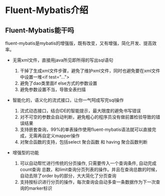 # Fluent-Mybatis介绍

## Fluent-Mybatis能干吗
fluent-mybatis是mybatis的增强版，既有改变，又有增强，简化开发、提高效率。

- 无需xml文件，直接用java所见即所得的写出sql语句
    1. 干掉了生成xml文件步骤，避免了维护xml文件，同时也避免要在xml文件中设置一堆&lt;if test="...">
    2. 避免了dao类里面if else方式的参数设置
    3. 避免参数设置不当，导致全表扫描
    
- 智能化的，语义化的流式接口，让你一气呵成写完sql操作
    1. 流式动态接口，结合IDE的智能提示，最大限度的避免书写错误
    2. 对不可空的参数会自动判断，避免粗心的程序员没有做前置检验导致的错误结果
    3. 支持嵌套查询，99%的单表操作使用fluent-mybatis语法就可以直接完成，无需再自定义mapper操作
    4. 对聚合函数的支持，包括select 聚合函数 和 having 聚合函数判断
    
- 增强型的功能
    1. 可以自动帮忙进行传统的分页操作, 只需要传入一个查询条件, 自动完成count查询
    总数，和limit查询分页列表的操作。并且在查询总数的时候，自动去除了order by的部分，大大简化了分页查询
    2. 支持按标识进行分页的操作，每次查询会自动多查一条数据作为下一次查询的marker标识
    
    
